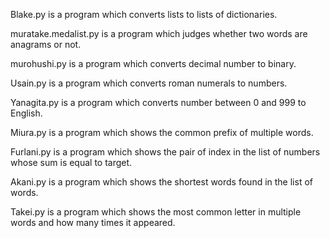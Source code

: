 Blake.py is a program which converts lists to lists of dictionaries.

muratake.medalist.py is a program which judges whether two words are anagrams or not.

murohushi.py is a program which converts decimal number to binary.

Usain.py is a program which converts roman numerals to numbers.

Yanagita.py is a program which converts number between 0 and 999 to English.

Miura.py is a program which shows the common prefix of multiple words.

Furlani.py is a program which shows the pair of index in the list of numbers whose sum is equal to target.

Akani.py is a program which shows the shortest words found in the list of words.

Takei.py is a program which shows the most common letter in multiple words and how many times it appeared.
